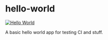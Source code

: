 # hello-world

[![Hello World](https://github.com/IDme/hello-world/actions/workflows/main.yaml/badge.svg)](https://github.com/IDme/hello-world/actions/workflows/main.yaml)

A basic hello world app for testing CI and stuff.

